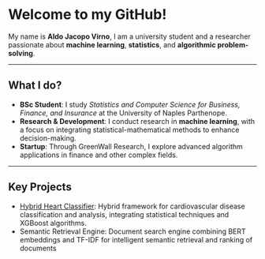 # Welcome to my GitHub!

My name is **Aldo Jacopo Virno**, I am a university student and a researcher passionate about **machine learning**, **statistics**, and **algorithmic problem-solving**.  

---

## What I do?

- **BSc Student**: I study *Statistics and Computer Science for Business, Finance, and Insurance* at the University of Naples Parthenope.  
- **Research & Development**: I conduct research in **machine learning**, with a focus on integrating statistical-mathematical methods to enhance decision-making.   
- **Startup**: Through GreenWall Research, I explore advanced algorithm applications in finance and other complex fields.

---

## Key Projects

- [Hybrid Heart Classifier](https://github.com/aldojacopovirno/hybrid-heart-classifier): Hybrid framework for cardiovascular disease classification and analysis, integrating statistical techniques and XGBoost algorithms.
- Semantic Retrieval Engine: Document search engine combining BERT embeddings and TF-IDF for intelligent semantic retrieval and ranking of documents
